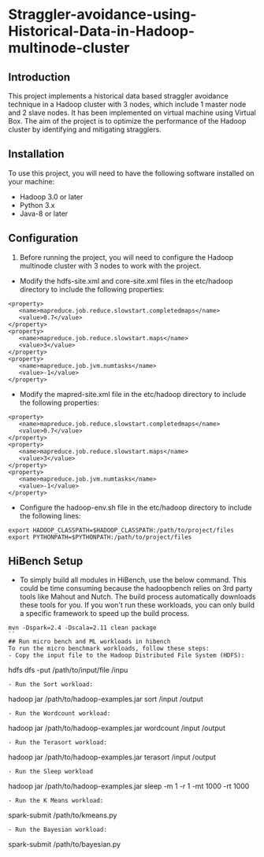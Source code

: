 # Straggler-avoidance-using-Historical-Data-in-Hadoop-multinode-cluster

## Introduction
This project implements a historical data based straggler avoidance technique in a Hadoop cluster with 3 nodes, which include 1 master node and 2 slave nodes. It has been implemented on virtual machine using Virtual Box. The aim of the project is to optimize the performance of the Hadoop cluster by identifying and mitigating stragglers.

## Installation
To use this project, you will need to have the following software installed on your machine:
- Hadoop 3.0 or later
- Python 3.x
- Java-8 or later
## Configuration
1. Before running the project, you will need to configure the Hadoop multinode cluster with 3 nodes to work with the project.
- Modify the hdfs-site.xml and core-site.xml files in the etc/hadoop directory to include the following properties:
```
<property>
   <name>mapreduce.job.reduce.slowstart.completedmaps</name>
   <value>0.7</value>
</property>
<property>
   <name>mapreduce.job.reduce.slowstart.maps</name>
   <value>3</value>
</property>
<property>
   <name>mapreduce.job.jvm.numtasks</name>
   <value>-1</value>
</property> 
```
- Modify the mapred-site.xml file in the etc/hadoop directory to include the following properties:
```
<property>
   <name>mapreduce.job.reduce.slowstart.completedmaps</name>
   <value>0.7</value>
</property>
<property>
   <name>mapreduce.job.reduce.slowstart.maps</name>
   <value>3</value>
</property>
<property>
   <name>mapreduce.job.jvm.numtasks</name>
   <value>-1</value>
</property>
```
- Configure the hadoop-env.sh file in the etc/hadoop directory to include the following lines:
```
export HADOOP_CLASSPATH=$HADOOP_CLASSPATH:/path/to/project/files
export PYTHONPATH=$PYTHONPATH:/path/to/project/files
```
## HiBench Setup
- To simply build all modules in HiBench, use the below command. This could be time consuming because the hadoopbench relies on 3rd party tools like Mahout and Nutch. The build process automatically downloads these tools for you. If you won't run these workloads, you can only build a specific framework to speed up the build process.
```
mvn -Dspark=2.4 -Dscala=2.11 clean package
``
## Run micro bench and ML workloads in hibench
To run the micro benchmark workloads, follow these steps:
- Copy the input file to the Hadoop Distributed File System (HDFS):
```
hdfs dfs -put /path/to/input/file /inpu
```
- Run the Sort workload:
```
hadoop jar /path/to/hadoop-examples.jar sort /input /output
```
- Run the Wordcount workload:
```
hadoop jar /path/to/hadoop-examples.jar wordcount /input /output
```
- Run the Terasort workload:
```
hadoop jar /path/to/hadoop-examples.jar terasort /input /output
```
- Run the Sleep workload
```
hadoop jar /path/to/hadoop-examples.jar sleep -m 1 -r 1 -mt 1000 -rt 1000
```
- Run the K Means workload:
```
spark-submit /path/to/kmeans.py
```
- Run the Bayesian workload:
```
spark-submit /path/to/bayesian.py
```






